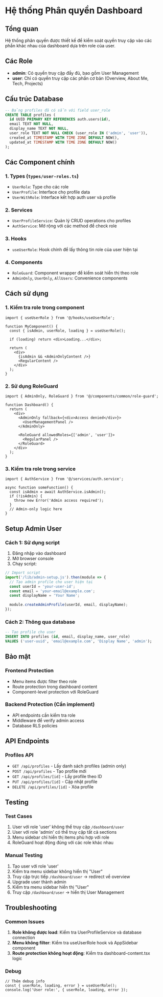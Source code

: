 # Hệ thống Phân quyền Dashboard

## Tổng quan
Hệ thống phân quyền được thiết kế để kiểm soát quyền truy cập vào các phần khác nhau của dashboard dựa trên role của user.

## Các Role
- **admin**: Có quyền truy cập đầy đủ, bao gồm User Management
- **user**: Chỉ có quyền truy cập các phần cơ bản (Overview, About Me, Tech, Projects)

## Cấu trúc Database
```sql
-- Bảng profiles đã có sẵn với field user_role
CREATE TABLE profiles (
  id UUID PRIMARY KEY REFERENCES auth.users(id),
  email TEXT NOT NULL,
  display_name TEXT NOT NULL,
  user_role TEXT NOT NULL CHECK (user_role IN ('admin', 'user')),
  created_at TIMESTAMP WITH TIME ZONE DEFAULT NOW(),
  updated_at TIMESTAMP WITH TIME ZONE DEFAULT NOW()
);
```

## Các Component chính

### 1. Types (`types/user-roles.ts`)
- `UserRole`: Type cho các role
- `UserProfile`: Interface cho profile data
- `UserWithRole`: Interface kết hợp auth user và profile

### 2. Services
- `UserProfileService`: Quản lý CRUD operations cho profiles
- `AuthService`: Mở rộng với các method để check role

### 3. Hooks
- `useUserRole`: Hook chính để lấy thông tin role của user hiện tại

### 4. Components
- `RoleGuard`: Component wrapper để kiểm soát hiển thị theo role
- `AdminOnly`, `UserOnly`, `AllUsers`: Convenience components

## Cách sử dụng

### 1. Kiểm tra role trong component
```tsx
import { useUserRole } from '@/hooks/useUserRole';

function MyComponent() {
  const { isAdmin, userRole, loading } = useUserRole();
  
  if (loading) return <div>Loading...</div>;
  
  return (
    <div>
      {isAdmin && <AdminOnlyContent />}
      <RegularContent />
    </div>
  );
}
```

### 2. Sử dụng RoleGuard
```tsx
import { AdminOnly, RoleGuard } from '@/components/common/role-guard';

function Dashboard() {
  return (
    <div>
      <AdminOnly fallback={<div>Access denied</div>}>
        <UserManagementPanel />
      </AdminOnly>
      
      <RoleGuard allowedRoles={['admin', 'user']}>
        <RegularPanel />
      </RoleGuard>
    </div>
  );
}
```

### 3. Kiểm tra role trong service
```tsx
import { AuthService } from '@/services/auth.service';

async function someFunction() {
  const isAdmin = await AuthService.isAdmin();
  if (!isAdmin) {
    throw new Error('Admin access required');
  }
  // Admin-only logic here
}
```

## Setup Admin User

### Cách 1: Sử dụng script
1. Đăng nhập vào dashboard
2. Mở browser console
3. Chạy script:
```javascript
// Import script
import('/lib/admin-setup.js').then(module => {
  // Tạo admin profile cho user hiện tại
  const userId = 'your-user-id';
  const email = 'your-email@example.com';
  const displayName = 'Your Name';
  
  module.createAdminProfile(userId, email, displayName);
});
```

### Cách 2: Thông qua database
```sql
-- Tạo profile cho user
INSERT INTO profiles (id, email, display_name, user_role)
VALUES ('user-uuid', 'email@example.com', 'Display Name', 'admin');
```

## Bảo mật

### Frontend Protection
- Menu items được filter theo role
- Route protection trong dashboard content
- Component-level protection với RoleGuard

### Backend Protection (Cần implement)
- API endpoints cần kiểm tra role
- Middleware để verify admin access
- Database RLS policies

## API Endpoints

### Profiles API
- `GET /api/profiles` - Lấy danh sách profiles (admin only)
- `POST /api/profiles` - Tạo profile mới
- `GET /api/profiles/[id]` - Lấy profile theo ID
- `PUT /api/profiles/[id]` - Cập nhật profile
- `DELETE /api/profiles/[id]` - Xóa profile

## Testing

### Test Cases
1. User với role 'user' không thể truy cập `/dashboard/user`
2. User với role 'admin' có thể truy cập tất cả sections
3. Menu sidebar chỉ hiển thị items phù hợp với role
4. RoleGuard hoạt động đúng với các role khác nhau

### Manual Testing
1. Tạo user với role 'user'
2. Kiểm tra menu sidebar không hiển thị "User"
3. Truy cập trực tiếp `/dashboard/user` → redirect về overview
4. Upgrade user thành admin
5. Kiểm tra menu sidebar hiển thị "User"
6. Truy cập `/dashboard/user` → hiển thị User Management

## Troubleshooting

### Common Issues
1. **Role không được load**: Kiểm tra UserProfileService và database connection
2. **Menu không filter**: Kiểm tra useUserRole hook và AppSidebar component
3. **Route protection không hoạt động**: Kiểm tra dashboard-content.tsx logic

### Debug
```tsx
// Thêm debug info
const { userRole, loading, error } = useUserRole();
console.log('User role:', { userRole, loading, error });
```
